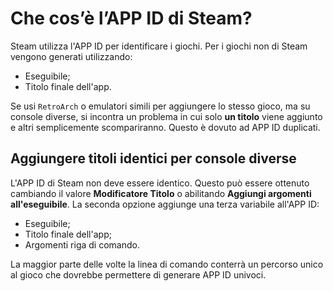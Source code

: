 # Che cos’è l’APP ID di Steam?

Steam utilizza l'APP ID per identificare i giochi. Per i giochi non di Steam vengono generati utilizzando:

- Eseguibile;
- Titolo finale dell'app.

Se usi `RetroArch` o emulatori simili per aggiungere lo stesso gioco, ma su console diverse, si incontra un problema in cui solo **un titolo** viene aggiunto e altri semplicemente scompariranno. Questo è dovuto ad APP ID duplicati.

## Aggiungere titoli identici per console diverse

L'APP ID di Steam non deve essere identico. Questo può essere ottenuto cambiando il valore **Modificatore Titolo** o abilitando **Aggiungi argomenti all'eseguibile**. La seconda opzione aggiunge una terza variabile all'APP ID:

- Eseguibile;
- Titolo finale dell'app;
- Argomenti riga di comando.

La maggior parte delle volte la linea di comando conterrà un percorso unico al gioco che dovrebbe permettere di generare APP ID univoci.
